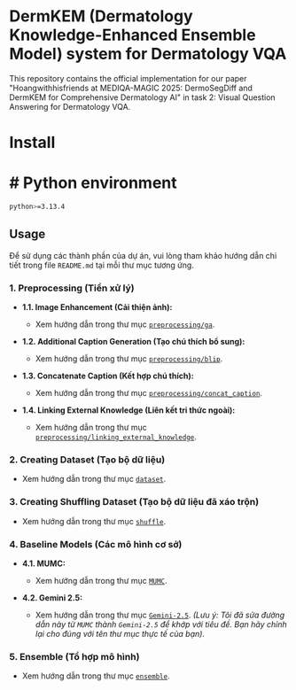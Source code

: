 # DermKEM (Dermatology Knowledge-Enhanced Ensemble Model) system for Dermatology VQA
This repository contains the official implementation for our paper "Hoangwithhisfriends at MEDIQA-MAGIC 2025:
DermoSegDiff and DermKEM for Comprehensive Dermatology AI" in task 2: Visual Question Answering for Dermatology VQA.
# Install
# # Python environment
```bash
python>=3.13.4
```
## Usage

Để sử dụng các thành phần của dự án, vui lòng tham khảo hướng dẫn chi tiết trong file `README.md` tại mỗi thư mục tương ứng.

### 1. Preprocessing (Tiền xử lý)

- **1.1. Image Enhancement (Cải thiện ảnh):**
  - Xem hướng dẫn trong thư mục [`preprocessing/ga`](./preprocessing/ga).

- **1.2. Additional Caption Generation (Tạo chú thích bổ sung):**
  - Xem hướng dẫn trong thư mục [`preprocessing/blip`](./preprocessing/blip).

- **1.3. Concatenate Caption (Kết hợp chú thích):**
  - Xem hướng dẫn trong thư mục [`preprocessing/concat_caption`](./preprocessing/concat_caption).

- **1.4. Linking External Knowledge (Liên kết tri thức ngoài):**
  - Xem hướng dẫn trong thư mục [`preprocessing/linking_external_knowledge`](./preprocessing/linking_external_knowledge).

### 2. Creating Dataset (Tạo bộ dữ liệu)

- Xem hướng dẫn trong thư mục [`dataset`](./dataset).

### 3. Creating Shuffling Dataset (Tạo bộ dữ liệu đã xáo trộn)

- Xem hướng dẫn trong thư mục [`shuffle`](./shuffle).

### 4. Baseline Models (Các mô hình cơ sở)

- **4.1. MUMC:**
  - Xem hướng dẫn trong thư mục [`MUMC`](./MUMC).

- **4.2. Gemini 2.5:**
  - Xem hướng dẫn trong thư mục [`Gemini-2.5`](./Gemini-2.5). 
  *(Lưu ý: Tôi đã sửa đường dẫn này từ `MUMC` thành `Gemini-2.5` để khớp với tiêu đề. Bạn hãy chỉnh lại cho đúng với tên thư mục thực tế của bạn).*

### 5. Ensemble (Tổ hợp mô hình)

- Xem hướng dẫn trong thư mục [`ensemble`](./ensemble).
